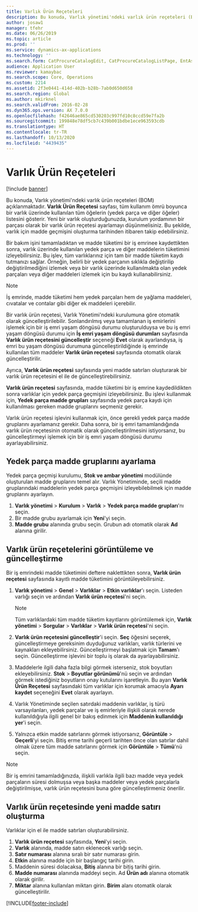 ```yaml
---
title: Varlık Ürün Reçeteleri
description: Bu konuda, Varlık yönetimi'ndeki varlık ürün reçeteleri (BOM) açıklanmaktadır.
author: josaw1
manager: tfehr
ms.date: 06/26/2019
ms.topic: article
ms.prod: ''
ms.service: dynamics-ax-applications
ms.technology: ''
ms.search.form: CatProcureCatalogEdit, CatProcureCatalogListPage, EntAssetStandardSparePartsItemGroup, EntAssetObjectBOM
audience: Application User
ms.reviewer: kamaybac
ms.search.scope: Core, Operations
ms.custom: 2214
ms.assetid: 2f3e0441-414d-402b-b28b-7ab0d650d658
ms.search.region: Global
ms.author: mkirknel
ms.search.validFrom: 2016-02-28
ms.dyn365.ops.version: AX 7.0.0
ms.openlocfilehash: f42646ae865cd530203c997fd10c8ccd59e7fa2b
ms.sourcegitcommit: 199848e78df5cb7c439b001bdbe1ece963593cdb
ms.translationtype: HT
ms.contentlocale: tr-TR
ms.lasthandoff: 10/13/2020
ms.locfileid: "4439435"
---
```

# <a name="asset-boms"></a>Varlık Ürün Reçeteleri

[!include [banner](../../includes/banner.md)]

 

Bu konuda, Varlık yönetimi'ndeki varlık ürün reçeteleri (BOM) açıklanmaktadır. **Varlık Ürün Reçetesi** sayfası, tüm kullanım ömrü boyunca bir varlık üzerinde kullanılan tüm öğelerin (yedek parça ve diğer öğeler) listesini gösterir. Yeni bir varlık oluşturduğunuzda, kurulum yordamının bir parçası olarak bir varlık ürün reçetesi ayarlamayı düşünmelisiniz. Bu şekilde, varlık için madde geçmişini oluşturma tarihinden itibaren takip edebilirsiniz.

Bir bakım işini tamamladıktan ve madde tüketimi bir iş emrinee kaydettikten sonra, varlık üzerinde kullanılan yedek parça ve diğer maddelerin tüketimini izleyebilirsiniz. Bu işlev, tüm varlıklarınız için tam bir madde tüketim kaydı tutmanızı sağlar. Örneğin, belirli bir yedek parçanın sıklıkla değiştirilip değiştirilmediğini izlemek veya bir varlık üzerinde kullanılmakta olan yedek parçaları veya diğer maddeleri izlemek için bu kaydı kullanabilirsiniz.

> [!NOTE]
> İş emrinde, madde tüketimi hem yedek parçaları hem de yağlama maddeleri, cıvatalar ve contalar gibi diğer ek maddeleri içerebilir.

Bir varlık ürün reçetesi, Varlık Yönetimi'ndeki kurulumuna göre otomatik olarak güncelleştirilebilir. Sonlandırılmış veya tamamlanan iş emirlerini işlemek için bir iş emri yaşam döngüsü durumu oluşturulduysa ve bu iş emri yaşam döngüsü durumu için **İş emri yaşam döngüsü durumları** sayfasında **Varlık ürün reçetesini güncelleştir** seçeneği **Evet** olarak ayarlandıysa, iş emri bu yaşam döngüsü durumuna güncelleştirildiğinde iş emrinde kullanılan tüm maddeler **Varlık ürün reçetesi** sayfasında otomatik olarak güncelleştirilir. 


Ayrıca, **Varlık ürün reçetesi** sayfasında yeni madde satırları oluşturarak bir varlık ürün reçetesini el ile de güncelleştirebilirsiniz.

**Varlık ürün reçetesi** sayfasında, madde tüketimi bir iş emrine kaydedildikten sonra varlıklar için yedek parça geçmişini izleyebilirsiniz. Bu işlevi kullanmak için, **Yedek parça madde grupları** sayfasında yedek parça kaydı için kullanılması gereken madde gruplarını seçmeniz gerekir.

Varlık ürün reçetesi işlevini kullanmak için, önce gerekli yedek parça madde gruplarını ayarlamanız gerekir. Daha sonra, bir iş emri tamamlandığında varlık ürün reçetesinin otomatik olarak güncelleştirilmesini istiyorsanız, bu güncelleştirmeyi işlemek için bir iş emri yaşam döngüsü durumu ayarlayabilirsiniz. 


## <a name="set-up-spare-parts-item-groups"></a>Yedek parça madde gruplarını ayarlama

Yedek parça geçmişi kurulumu, **Stok ve ambar yönetimi** modülünde oluşturulan madde gruplarını temel alır. Varlık Yönetiminde, seçili madde gruplarındaki maddelerin yedek parça geçmişini izleyebilebilmek için madde gruplarını ayarlayın.

1. **Varlık yönetimi** \> **Kurulum** \> **Varlık** \> **Yedek parça madde grupları**'nı seçin.
2. Bir madde grubu ayarlamak için **Yeni**'yi seçin.
3. **Madde grubu** alanında grubu seçin. Grubun adı otomatik olarak **Ad** alanına girilir.

## <a name="view-and-update-asset-boms"></a>Varlık ürün reçetelerini görüntüleme ve güncelleştirme

Bir iş emrindeki madde tüketimini deftere naklettikten sonra, **Varlık ürün reçetesi** sayfasında kayıtlı madde tüketimini görüntüleyebilirsiniz.

1. **Varlık yönetimi** \> **Genel** \> **Varlıklar** \> **Etkin varlıklar**'ı seçin. Listeden varlığı seçin ve ardından **Varlık ürün reçetesi**'ni seçin.

    > [!NOTE]
    > Tüm varlıklardaki tüm madde tüketim kayıtlarını görüntülemek için, **Varlık yönetimi** \> **Sorgular** \> **Varlıklar** \> **Varlık ürün reçetesi**'ni seçin.

2. **Varlık ürün reçetesini güncelleştir**'i seçin. **Seç** öğesini seçerek, güncelleştirmeye gereksinim duyduğunuz varlıkları, varlık türlerini ve kaynakları ekleyebilirsiniz. Güncelleştirmeyi başlatmak için **Tamam**'ı seçin. Güncelleştirme işlevini bir toplu iş olarak da ayarlayabilirsiniz.
3. Maddelerle ilgili daha fazla bilgi görmek isterseniz, stok boyutları ekleyebilirsiniz. **Stok** \> **Boyutlar görünümü**'nü seçin ve ardından görmek istediğiniz boyutların onay kutularını işaretleyin. Bu ayarı **Varlık Ürün Reçetesi** sayfasındaki tüm varlıklar için korumak amacıyla **Ayarı kaydet** seçeneğini **Evet** olarak ayarlayın.
4. Varlık Yönetiminde seçilen satırdaki maddenin varlıklar, iş türü varsayılanları, yedek parçalar ve iş emirleriyle ilişkili olarak nerede kullanıldığıyla ilgili genel bir bakış edinmek için **Maddenin kullanıldığı yer**'i seçin. 
5. Yalnızca etkin madde satırlarını görmek istiyorsanız, **Görüntüle** \> **Geçerli**'yi seçin. Bitiş erme tarihi geçerli tarihten önce olan satırlar dahil olmak üzere tüm madde satırlarını görmek için **Görüntüle** \> **Tümü**'nü seçin.

> [!NOTE]
> Bir iş emrini tamamladığınızda, ilişkili varlıkla ilgili bazı madde veya yedek parçaların süresi dolmuşsa veya başka maddeler veya yedek parçalarla değiştirilmişse, varlık ürün reçetesini buna göre güncelleştirmeniz önerilir.

## <a name="create-a-new-item-line-in-an-asset-bom"></a>Varlık ürün reçetesinde yeni madde satırı oluşturma

Varlıklar için el ile madde satırları oluşturabilirsiniz.

1. **Varlık ürün reçetesi** sayfasında, **Yeni**'yi seçin.
2. **Varlık** alanında, madde satırı eklenecek varlığı seçin.
3. **Satır numarası** alanına sıralı bir satır numarası girin.
4. **Etkin** alanına madde için bir başlangıç tarihi girin.
5. Maddenin süresi dolacaksa, **Bitiş** alanına bir bitiş tarihi girin.
6. **Madde numarası** alanında maddeyi seçin. Ad **Ürün adı** alanına otomatik olarak girilir.
7. **Miktar** alanına kullanılan miktarı girin. **Birim** alanı otomatik olarak güncelleştirilir.


[!INCLUDE[footer-include](../../../includes/footer-banner.md)]